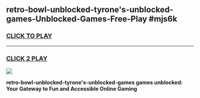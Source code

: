 
## retro-bowl-unblocked-tyrone's-unblocked-games-Unblocked-Games-Free-Play #mjs6k
<h3>
<a href="https://us.freeplayer.one?title=retro-bowl-unblocked-tyrone's-unblocked-games&ref=9M">CLICK TO PLAY</a></h3>
<hr>

<h3>
<a href="https://us.freeplayer.one?title=retro-bowl-unblocked-tyrone's-unblocked-games&ref=9M">CLICK 2 PLAY</a>
  
</h3>

<a href="https://us.freeplayer.one?title=retro-bowl-unblocked-tyrone's-unblocked-games&ref=9M"><img src="https://clearcache.store/games.png"></a>


**retro-bowl-unblocked-tyrone's-unblocked-games games unblocked: Your Gateway to Fun and Accessible Online Gaming**
